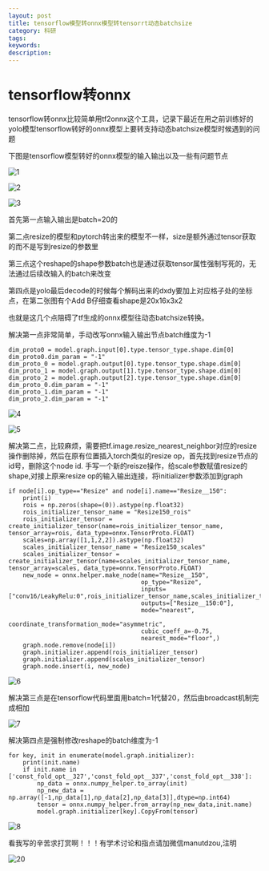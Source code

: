 ```yaml
---
layout: post
title: tensorflow模型转onnx模型转tensorrt动态batchsize
category: 科研
tags: 
keywords: 
description:
---
```


# tensorflow转onnx

tensorflow转onnx比较简单用tf2onnx这个工具，记录下最近在用之前训练好的yolo模型tensorflow转好的onnx模型上要转支持动态batchsize模型时候遇到的问题

下图是tensorflow模型转好的onnx模型的输入输出以及一些有问题节点

![1](/public/img/posts/tf2onnx/input.PNG)

![2](/public/img/posts/tf2onnx/output.PNG)

![3](/public/img/posts/tf2onnx/resize.PNG)

首先第一点输入输出是batch=20的

第二点resize的模型和pytorch转出来的模型不一样，size是额外通过tensor获取的而不是写到resize的参数里

第三点这个reshape的shape参数batch也是通过获取tensor属性强制写死的，无法通过后续改输入的batch来改变

第四点是yolo最后decode的时候每个解码出来的dxdy要加上对应格子处的坐标点，在第二张图有个Add B仔细查看shape是20x16x3x2

也就是这几个点阻碍了tf生成的onnx模型往动态batchsize转换。

解决第一点非常简单，手动改写onnx输入输出节点batch维度为-1

```
dim_proto0 = model.graph.input[0].type.tensor_type.shape.dim[0]
dim_proto0.dim_param = "-1"
dim_proto_0 = model.graph.output[0].type.tensor_type.shape.dim[0]
dim_proto_1 = model.graph.output[1].type.tensor_type.shape.dim[0]
dim_proto_2 = model.graph.output[2].type.tensor_type.shape.dim[0]
dim_proto_0.dim_param = "-1"
dim_proto_1.dim_param = "-1"
dim_proto_2.dim_param = "-1"
```

![4](/public/img/posts/tf2onnx/dynamic_input.PNG)

![5](/public/img/posts/tf2onnx/dynamic_output.PNG)

解决第二点，比较麻烦，需要把tf.image.resize_nearest_neighbor对应的resize操作删除掉，然后在原有位置插入torch类似的resize op，首先找到resize节点的id号，删除这个node id. 手写一个新的reisze操作，给scale参数赋值resize的shape,对接上原来resize op的输入输出连接，将initializer参数添加到graph

```
if node[i].op_type=="Resize" and node[i].name=="Resize__150":
    print(i)
    rois = np.zeros(shape=(0)).astype(np.float32)
    rois_initializer_tensor_name = "Resize150_rois"
    rois_initializer_tensor = create_initializer_tensor(name=rois_initializer_tensor_name, tensor_array=rois, data_type=onnx.TensorProto.FLOAT)
    scales=np.array([1,1,2,2]).astype(np.float32)
    scales_initializer_tensor_name = "Resize150_scales"
    scales_initializer_tensor = create_initializer_tensor(name=scales_initializer_tensor_name, tensor_array=scales, data_type=onnx.TensorProto.FLOAT)
    new_node = onnx.helper.make_node(name="Resize__150",
                                     op_type="Resize",
                                     inputs=["conv16/LeakyRelu:0",rois_initializer_tensor_name,scales_initializer_tensor_name],
                                     outputs=["Resize__150:0"],
                                     mode="nearest",
                                     coordinate_transformation_mode="asymmetric",
                                     cubic_coeff_a=-0.75,
                                     nearest_mode="floor",)
    graph.node.remove(node[i])
    graph.initializer.append(rois_initializer_tensor)
    graph.initializer.append(scales_initializer_tensor)
    graph.node.insert(i, new_node)
```

![6](/public/img/posts/tf2onnx/dynamic_resize.PNG)


解决第三点是在tensorflow代码里面用batch=1代替20，然后由broadcast机制完成相加

![7](/public/img/posts/tf2onnx/broadcast.PNG)

解决第四点是强制修改reshape的batch维度为-1

```
for key, init in enumerate(model.graph.initializer):
    print(init.name)
    if init.name in ['const_fold_opt__327','const_fold_opt__337','const_fold_opt__338']:
        np_data = onnx.numpy_helper.to_array(init)
        np_new_data = np.array([-1,np_data[1],np_data[2],np_data[3]],dtype=np.int64)
        tensor = onnx.numpy_helper.from_array(np_new_data,init.name)
        model.graph.initializer[key].CopyFrom(tensor)
```

![8](/public/img/posts/tf2onnx/dynamic_reshape.PNG)

看我写的辛苦求打赏啊！！！有学术讨论和指点请加微信manutdzou,注明

![20](/public/img/pay.jpg)
